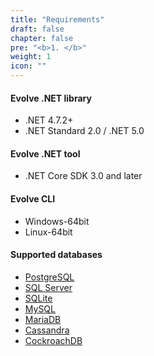 ```yaml
---
title: "Requirements"
draft: false
chapter: false
pre: "<b>1. </b>"
weight: 1
icon: ""
---
```


#### Evolve .NET library
- .NET 4.7.2+
- .NET Standard 2.0 / .NET 5.0

#### Evolve .NET tool
- .NET Core SDK 3.0 and later

#### Evolve CLI
- Windows-64bit
- Linux-64bit

#### Supported databases

- [PostgreSQL](/requirements/postgresql/)
- [SQL Server](/requirements/sqlserver/)
- [SQLite](/requirements/sqlite/)
- [MySQL](/requirements/mysql/)
- [MariaDB](/requirements/mariadb/)
- [Cassandra](/requirements/cassandra/)
- [CockroachDB](/requirements/cockroachdb/)
